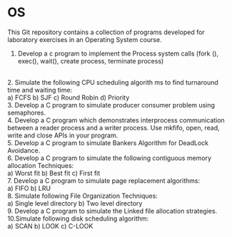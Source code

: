 # OS
This Git repository contains a collection of programs developed for laboratory exercises in an Operating System course. 
<br />
1. Develop a c program to implement the Process system calls (fork (), exec(), wait(), create
process, terminate process)
<br />
2. Simulate the following CPU scheduling algorith ms to find turnaround time and waiting time:
<br />
a) FCFS
b) SJF
c) Round Robin
d) Priority 
<br />
3. Develop a C program to simulate producer consumer problem using semaphores.
<br />
4. Develop a C program which
demonstrates interprocess communication between a
reader process and a writer process. Use mkfifo, open, read, write and close APIs in
your program.
<br />
5. Develop a C program to simulate Bankers Algorithm for DeadLock Avoidance.
<br />
6. Develop a C program to simulate the following contiguous memory allocation Techniques:
<br />
a) Worst fit
b) Best fit
c) First fit
<br />
7. Develop a C program to simulate page replacement algorithms:
<br />
a) FIFO
b) LRU
<br />
8. Simulate following File Organization Techniques:
<br />
a) Single level directory
b) Two level directory
<br />
9. Develop a C program to simulate the Linked file allocation strategies.
<br />
10.Simulate following disk scheduling algorithm:
<br />
a) SCAN 
b) LOOK
c) C-LOOK 